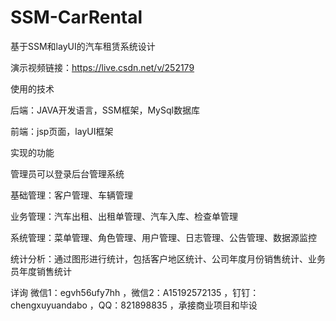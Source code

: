 # SSM-CarRental
基于SSM和layUI的汽车租赁系统设计

演示视频链接：https://live.csdn.net/v/252179

使用的技术

后端：JAVA开发语言，SSM框架，MySql数据库

前端：jsp页面，layUI框架

实现的功能

管理员可以登录后台管理系统

基础管理：客户管理、车辆管理

业务管理：汽车出租、出租单管理、汽车入库、检查单管理

系统管理：菜单管理、角色管理、用户管理、日志管理、公告管理、数据源监控

统计分析：通过图形进行统计，包括客户地区统计、公司年度月份销售统计、业务员年度销售统计

详询 微信1：egvh56ufy7hh ，微信2：A15192572135 ，钉钉：chengxuyuandabo ，QQ：821898835 ，承接商业项目和毕设
